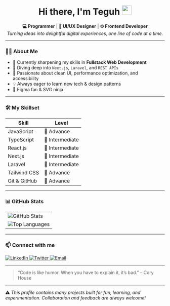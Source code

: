 <h1 align="center">
  Hi there, I'm Teguh <img src="https://media.giphy.com/media/hvRJCLFzcasrR4ia7z/giphy.gif" width="30px" alt="waving hand"/>
</h1>

<p align="center">
  <strong>💻 Programmer</strong> | <strong>🎨 UI/UX Designer</strong> | <strong>⚙️ Frontend Developer</strong><br />
  <em>Turning ideas into delightful digital experiences, one line of code at a time.</em>
</p>

---

### 👨‍💻 About Me

- 🔭 Currently sharpening my skills in **Fullstack Web Development**  
- 🌱 Diving deep into <code>Next.js</code>, <code>Laravel</code>, and <code>REST APIs</code>  
- 🎯 Passionate about clean UI, performance optimization, and accessibility  
- 💡 Always eager to learn new tech & design patterns  
- 🎨 Figma fan & SVG ninja  

---

### 🛠️ My Skillset

| Skill        | Level           |
| ------------ | ------------    |
| JavaScript   | 🚀 Advance      |
| TypeScript   | 🔧 Intermediate |
| React.js     | 🔧 Intermediate |
| Next.js      | 🔧 Intermediate |
| Laravel      | 🔧 Intermediate |
| Tailwind CSS | 🚀 Advance      |
| Git & GitHub | 🚀 Advance      |

---

### 📊 GitHub Stats

<table>
  <tr>
    <td><img src="https://github-readme-stats.vercel.app/api?username=teguhramadhan&show_icons=true&theme=tokyonight" alt="GitHub Stats" /></td>
  </tr>
  <tr>
    <td><img src="https://github-readme-stats.vercel.app/api/top-langs/?username=teguhramadhan&layout=compact&theme=tokyonight" alt="Top Languages" /></td>
  </tr>
</table>

---

### 📫 Connect with me

<p align="left">
  <a href="https://www.linkedin.com/in/teguhrmdhn" target="_blank">
    <img alt="LinkedIn" src="https://img.shields.io/badge/LinkedIn-0077B5?style=for-the-badge&logo=linkedin&logoColor=white" />
  </a>
  <a href="https://twitter.com/yourtwitterhandle" target="_blank">
    <img alt="Twitter" src="https://img.shields.io/badge/Twitter-1DA1F2?style=for-the-badge&logo=twitter&logoColor=white" />
  </a>
  <a href="mailto:teguhthuv@gmail.com" target="_blank">
    <img alt="Email" src="https://img.shields.io/badge/Email-D14836?style=for-the-badge&logo=gmail&logoColor=white" />
  </a>
</p>

---

> “Code is like humor. When you have to explain it, it’s bad.” – Cory House

---

⚠️ _This profile contains many projects built for fun, learning, and experimentation. Collaboration and feedback are always welcome!_

